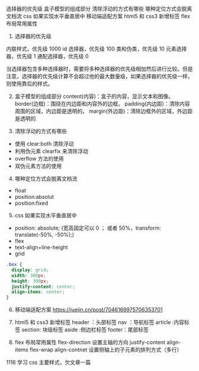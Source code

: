 选择器的优先级
盒子模型的组成部分
清除浮动的方式有哪些
哪种定位方式会脱离文档流
css 如果实现水平垂直居中
移动端适配方案
html5 和 css3 新增标签
flex 布局常用属性

1. 选择器的优先级

内联样式，优先级 1000
id 选择器，优先级 100
类和伪类，优先级 10
元素选择器，优先级 1
通配选择器，优先级 0

当选择器包含多种选择器时，需要将多种选择器的优先级相加然后进行比较。但是注意，选择器的优先级计算不会超过他的最大数量级，如果选择器的优先级一样，则使用靠后的样式。

2. 盒子模型的组成部分
   content(内容)：盒子的内容，显示文本和图像。
   border(边框)：围绕在内边距和内容外的边框。
   padding(内边距)：清除内容周围的区域，内边距是透明的。
   margin(外边距)：清除边框外的区域，外边距是透明的

3. 清除浮动的方式有哪些

- 使用 clear:both 清除浮动
- 利用伪元素 clearfix 来清除浮动
- overflow 方法的使用
- 双伪元素方法的使用

4. 哪种定位方式会脱离文档流

- float
- position:absolut
- position:fixed

5. css 如果实现水平垂直居中

- position: absolute; (宽高固定可以 0 ； 或者 50%，transform: translate(-50%, -50%);)
- flex
- text-align+line-height
- grid

```css
.box {
  display: grid;
  width: 300px;
  height: 300px;
  justify-content: center;
  align-items: center;
}
```

6. 移动端适配方案
   https://juejin.cn/post/7046169975706353701

7. html5 和 css3 新增标签
   header ：头部标签
   nav ：导航标签
   article :内容标签
   section: 块级标签
   aside :侧边栏标签
   footer：尾部标签

8. flex 布局常用属性
   flex-direction 设置主轴的方向
   justify-content
   align-items
   flex-wrap
   align-contnet 设置侧轴上的子元素的排列方式（多行）

1116 学习 css 主要样式，欠文章一篇
